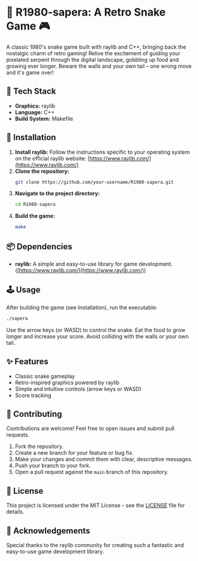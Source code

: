 # 🐍 R1980-sapera: A Retro Snake Game 🎮

A classic 1980's snake game built with raylib and C++, bringing back the nostalgic charm of retro gaming!  Relive the excitement of guiding your pixelated serpent through the digital landscape, gobbling up food and growing ever longer.  Beware the walls and your own tail – one wrong move and it's game over!


## 🚀 Tech Stack

* **Graphics:** raylib
* **Language:** C++
* **Build System:** Makefile


## 💾 Installation

1. **Install raylib:** Follow the instructions specific to your operating system on the official raylib website: [https://www.raylib.com/](https://www.raylib.com/)
2. **Clone the repository:**
   ```bash
   git clone https://github.com/your-username/R1980-sapera.git
   ```
3. **Navigate to the project directory:**
   ```bash
   cd R1980-sapera
   ```
4. **Build the game:**
   ```bash
   make
   ```

## 📦 Dependencies

* **raylib:**  A simple and easy-to-use library for game development. ([https://www.raylib.com/](https://www.raylib.com/))


## 🕹️ Usage

After building the game (see Installation), run the executable:

```bash
./sapera  
```

Use the arrow keys (or WASD) to control the snake.  Eat the food to grow longer and increase your score.  Avoid colliding with the walls or your own tail.


## ✨ Features

* Classic snake gameplay
* Retro-inspired graphics powered by raylib
* Simple and intuitive controls (arrow keys or WASD)
* Score tracking



## 🙌 Contributing

Contributions are welcome!  Feel free to open issues and submit pull requests.

1. Fork the repository.
2. Create a new branch for your feature or bug fix.
3. Make your changes and commit them with clear, descriptive messages.
4. Push your branch to your fork.
5. Open a pull request against the `main` branch of this repository.


## 📜 License

This project is licensed under the MIT License - see the [LICENSE](LICENSE) file for details.


## 🙏 Acknowledgements

Special thanks to the raylib community for creating such a fantastic and easy-to-use game development library.
